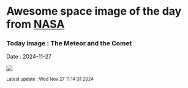 
# Awesome space image of the day from [NASA](https://api.nasa.gov/)

### Today image : The Meteor and the Comet
Date : 2024-11-27

![](https://apod.nasa.gov/apod/image/2411/MeteorComet_WangHao_960.jpg)

<small>Latest update : Wed Nov 27 11:14:31 2024</small>
        